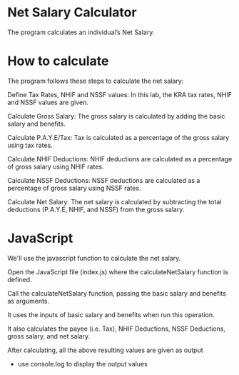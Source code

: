 # Net Salary Calculator

The program calculates an individual’s Net Salary.

# How to calculate

The program follows these steps to calculate the net salary:

Define Tax Rates, NHIF and NSSF values: In this lab, the KRA tax rates, NHIF and NSSF values are given.

Calculate Gross Salary: The gross salary is calculated by adding the basic salary and benefits.

Calculate P.A.Y.E/Tax: Tax is calculated as a percentage of the gross salary using tax rates.

Calculate NHIF Deductions: NHIF deductions are calculated as a percentage of gross salary using NHIF rates.

Calculate NSSF Deductions: NSSF deductions are calculated as a percentage of gross salary using NSSF rates.

Calculate Net Salary: The net salary is calculated by subtracting the total deductions (P.A.Y.E, NHIF, and NSSF) from the gross salary.

# JavaScript

We'll use the javascript function to calculate the net salary.

Open the JavaScript file (index.js) where the calculateNetSalary function is defined.

Call the calculateNetSalary function, passing the basic salary and benefits as arguments.

It uses the inputs of basic salary and benefits when run this operation. 

It also calculates the payee (i.e. Tax), NHIF Deductions, NSSF Deductions, gross salary, and net salary. 

After calculating, all the above resulting values are given as output

* use console.log to display the output values